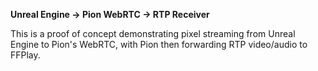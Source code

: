 **Unreal Engine -> Pion WebRTC -> RTP Receiver**

This is a proof of concept demonstrating pixel streaming from Unreal Engine to Pion's WebRTC, with Pion then forwarding RTP video/audio to FFPlay.

